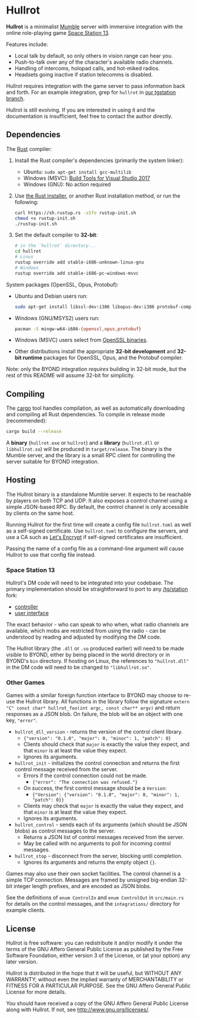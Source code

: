 # Hullrot

**Hullrot** is a minimalist [Mumble](https://mumble.info/) server with
immersive integration with the online role-playing game
[Space Station 13](https://spacestation13.com/).

Features include:

* Local talk by default, so only others in vision range can hear you.
* Push-to-talk over any of the character's available radio channels.
* Handling of intercoms, holopad calls, and hot-miked radios.
* Headsets going inactive if station telecomms is disabled.

Hullrot requires integration with the game server to pass information back and
forth. For an example integration, grep for `hullrot` in
[our tgstation branch](https://github.com/AutomaticFrenzy/tgstation/).

Hullrot is still evolving. If you are interested in using it and the
documentation is insufficient, feel free to contact the author directly.

## Dependencies

The [Rust] compiler:

1. Install the Rust compiler's dependencies (primarily the system linker):

   * Ubuntu: `sudo apt-get install gcc-multilib`
   * Windows (MSVC): [Build Tools for Visual Studio 2017][msvc]
   * Windows (GNU): No action required

1. Use [the Rust installer](https://rustup.rs/), or another Rust installation
   method, or run the following:

    ```sh
    curl https://sh.rustup.rs -sSfo rustup-init.sh
    chmod +x rustup-init.sh
    ./rustup-init.sh
    ```

1. Set the default compiler to **32-bit**:

    ```sh
    # in the `hullrot` directory...
    cd hullrot
    # Linux
    rustup override add stable-i686-unknown-linux-gnu
    # Windows
    rustup override add stable-i686-pc-windows-msvc
    ```

System packages (OpenSSL, Opus, Protobuf):

* Ubuntu and Debian users run:

    ```sh
    sudo apt-get install libssl-dev:i386 libopus-dev:i386 protobuf-compiler pkg-config:i386
    ```

* Windows (GNU/MSYS2) users run:

    ```sh
    pacman -S mingw-w64-i686-{openssl,opus,protobuf}
    ```

* Windows (MSVC) users select from [OpenSSL binaries][openssl-bin].

* Other distributions install the appropriate **32-bit development** and
  **32-bit runtime** packages for OpenSSL, Opus, and the Protobuf compiler.

Note: only the BYOND integration *requires* building in 32-bit mode, but the
rest of this README will assume 32-bit for simplicity.

## Compiling

The [cargo] tool handles compilation, as well as automatically downloading and
compiling all Rust dependencies. To compile in release mode (recommended):

```sh
cargo build --release
```

A **binary** (`hullrot.exe` or `hullrot`) and a **library** (`hullrot.dll` or
`libhullrot.so`) will be produced in `target/release`. The binary is the Mumble
server, and the library is a small RPC client for controlling the server
suitable for BYOND integration.

## Hosting

The Hullrot binary is a standalone Mumble server. It expects to be reachable by
players on both TCP and UDP. It also exposes a control channel using a simple
JSON-based RPC. By default, the control channel is only accessible by clients
on the same host.

Running Hullrot for the first time will create a config file `hullrot.toml` as
well as a self-signed certificate. Use `hullrot.toml` to configure the servers,
and use a CA such as [Let's Encrypt](https://letsencrypt.org/) if self-signed
certificates are insufficient.

Passing the name of a config file as a command-line argument will cause Hullrot
to use that config file instead.

### Space Station 13

Hullrot's DM code will need to be integrated into your codebase. The primary
implementation should be straightforward to port to any [/tg/station] fork:

* [controller](https://github.com/AutomaticFrenzy/tgstation/blob/master/code/controllers/subsystem/hullrot.dm)
* [user interface](https://github.com/AutomaticFrenzy/tgstation/blob/master/code/superbox/hullrot.dm)

The exact behavior - who can speak to who when, what radio channels are
available, which mobs are restricted from using the radio - can be understood
by reading and adjusted by modifying the DM code.

The Hullrot library (the `.dll` or `.so` produced earlier) will need to be made
visible to BYOND, either by being placed in the world directory or in BYOND's
`bin` directory. If hosting on Linux, the references to `"hullrot.dll"` in the
DM code will need to be changed to `"libhullrot.so"`.

### Other Games

Games with a similar foreign function interface to BYOND may choose to re-use
the Hullrot library. All functions in the library follow the signature
`extern "C" const char* hullrot_foo(int argc, const char** argv)` and return
responses as a JSON blob. On failure, the blob will be an object with one key,
`"error"`.

* `hullrot_dll_version` - returns the version of the control client library.
  * `{"version": "0.1.0", "major": 0, "minor": 1, "patch": 0}`
  * Clients should check that `major` is exactly the value they expect, and
    that `minor` is at least the value they expect.
  * Ignores its arguments.
* `hullrot_init` - initializes the control connection and returns the first
  control message received from the server.
  * Errors if the control connection could not be made.
    * `{"error": "The connection was refused."}`
  * On success, the first control message should be a `Version`:
    * `{"Version": {"version": "0.1.0", "major": 0, "minor": 1, "patch": 0}}`
  * Clients may check that `major` is exactly the value they expect, and that
    `minor` is at least the value they expect.
  * Ignores its arguments.
* `hullrot_control` - sends each of its arguments (which should be JSON blobs)
  as control messages to the server.
  * Returns a JSON list of control messages received from the server.
  * May be called with no arguments to poll for incoming control messages.
* `hullrot_stop` - disconnect from the server, blocking until completion.
  * Ignores its arguments and returns the empty object `{}`.

Games may also use their own socket facilities. The control channel is a simple
TCP connection. Messages are framed by unsigned big-endian 32-bit integer
length prefixes, and are encoded as JSON blobs.

See the definitions of `enum ControlIn` and `enum ControlOut` in `src/main.rs`
for details on the control messages, and the `integrations/` directory for
example clients.

<!---->

[/tg/station]: https://github.com/tgstation/tgstation
[Rust]: https://rust-lang.org
[cargo]: https://doc.rust-lang.org/cargo/
[rustup]: https://rustup.rs/
[msvc]: https://visualstudio.microsoft.com/thank-you-downloading-visual-studio/?sku=BuildTools&rel=15
[openssl-bin]: https://wiki.openssl.org/index.php/Binaries

## License

Hullrot is free software: you can redistribute it and/or modify
it under the terms of the GNU Affero General Public License as published by
the Free Software Foundation, either version 3 of the License, or
(at your option) any later version.

Hullrot is distributed in the hope that it will be useful,
but WITHOUT ANY WARRANTY; without even the implied warranty of
MERCHANTABILITY or FITNESS FOR A PARTICULAR PURPOSE.  See the
GNU Affero General Public License for more details.

You should have received a copy of the GNU Affero General Public License
along with Hullrot.  If not, see <http://www.gnu.org/licenses/>.
